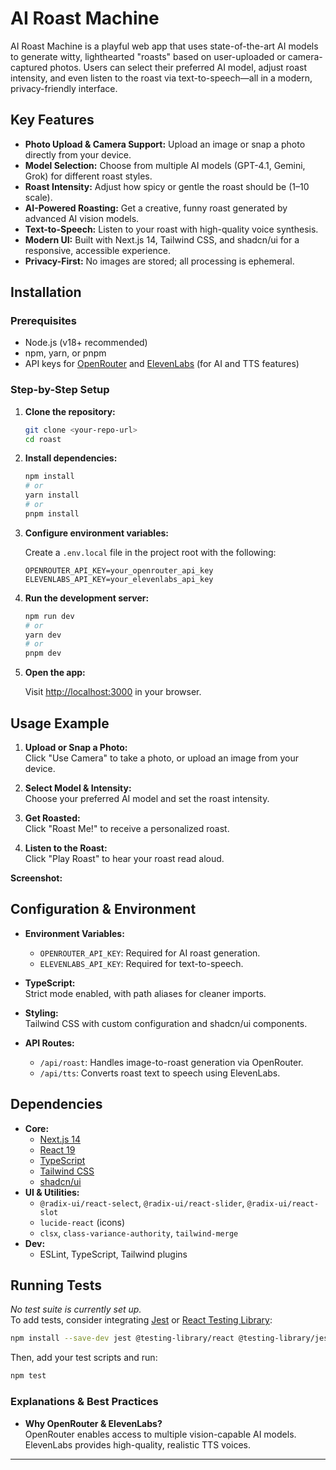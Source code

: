 # AI Roast Machine

AI Roast Machine is a playful web app that uses state-of-the-art AI models to generate witty, lighthearted "roasts" based on user-uploaded or camera-captured photos. Users can select their preferred AI model, adjust roast intensity, and even listen to the roast via text-to-speech—all in a modern, privacy-friendly interface.

## Key Features

- **Photo Upload & Camera Support:** Upload an image or snap a photo directly from your device.
- **Model Selection:** Choose from multiple AI models (GPT-4.1, Gemini, Grok) for different roast styles.
- **Roast Intensity:** Adjust how spicy or gentle the roast should be (1–10 scale).
- **AI-Powered Roasting:** Get a creative, funny roast generated by advanced AI vision models.
- **Text-to-Speech:** Listen to your roast with high-quality voice synthesis.
- **Modern UI:** Built with Next.js 14, Tailwind CSS, and shadcn/ui for a responsive, accessible experience.
- **Privacy-First:** No images are stored; all processing is ephemeral.

## Installation

### Prerequisites

- Node.js (v18+ recommended)
- npm, yarn, or pnpm
- API keys for [OpenRouter](https://openrouter.ai/) and [ElevenLabs](https://elevenlabs.io/) (for AI and TTS features)

### Step-by-Step Setup

1. **Clone the repository:**
   ```bash
   git clone <your-repo-url>
   cd roast
   ```

2. **Install dependencies:**
   ```bash
   npm install
   # or
   yarn install
   # or
   pnpm install
   ```

3. **Configure environment variables:**

   Create a `.env.local` file in the project root with the following:
   ```
   OPENROUTER_API_KEY=your_openrouter_api_key
   ELEVENLABS_API_KEY=your_elevenlabs_api_key
   ```

4. **Run the development server:**
   ```bash
   npm run dev
   # or
   yarn dev
   # or
   pnpm dev
   ```

5. **Open the app:**

   Visit [http://localhost:3000](http://localhost:3000) in your browser.

## Usage Example

1. **Upload or Snap a Photo:**  
   Click "Use Camera" to take a photo, or upload an image from your device.

2. **Select Model & Intensity:**  
   Choose your preferred AI model and set the roast intensity.

3. **Get Roasted:**  
   Click "Roast Me!" to receive a personalized roast.

4. **Listen to the Roast:**  
   Click "Play Roast" to hear your roast read aloud.

**Screenshot:**  


## Configuration & Environment

- **Environment Variables:**
  - `OPENROUTER_API_KEY`: Required for AI roast generation.
  - `ELEVENLABS_API_KEY`: Required for text-to-speech.

- **TypeScript:**  
  Strict mode enabled, with path aliases for cleaner imports.

- **Styling:**  
  Tailwind CSS with custom configuration and shadcn/ui components.

- **API Routes:**  
  - `/api/roast`: Handles image-to-roast generation via OpenRouter.
  - `/api/tts`: Converts roast text to speech using ElevenLabs.

## Dependencies

- **Core:**
  - [Next.js 14](https://nextjs.org/)
  - [React 19](https://react.dev/)
  - [TypeScript](https://www.typescriptlang.org/)
  - [Tailwind CSS](https://tailwindcss.com/)
  - [shadcn/ui](https://ui.shadcn.com/)
- **UI & Utilities:**
  - `@radix-ui/react-select`, `@radix-ui/react-slider`, `@radix-ui/react-slot`
  - `lucide-react` (icons)
  - `clsx`, `class-variance-authority`, `tailwind-merge`
- **Dev:**
  - ESLint, TypeScript, Tailwind plugins

## Running Tests

*No test suite is currently set up.*  
To add tests, consider integrating [Jest](https://jestjs.io/) or [React Testing Library](https://testing-library.com/):

```bash
npm install --save-dev jest @testing-library/react @testing-library/jest-dom
```

Then, add your test scripts and run:

```bash
npm test
```

### Explanations & Best Practices

- **Why OpenRouter & ElevenLabs?**  
  OpenRouter enables access to multiple vision-capable AI models. ElevenLabs provides high-quality, realistic TTS voices.

---

